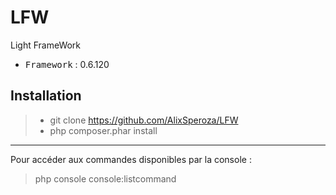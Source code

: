 # LFW
Light FrameWork

 - <kbd>Framework</kbd> : 0.6.120

Installation
----------

> - git clone https://github.com/AlixSperoza/LFW
> - php composer.phar install

----------

Pour accéder aux commandes disponibles par la console :
> php console console:listcommand
